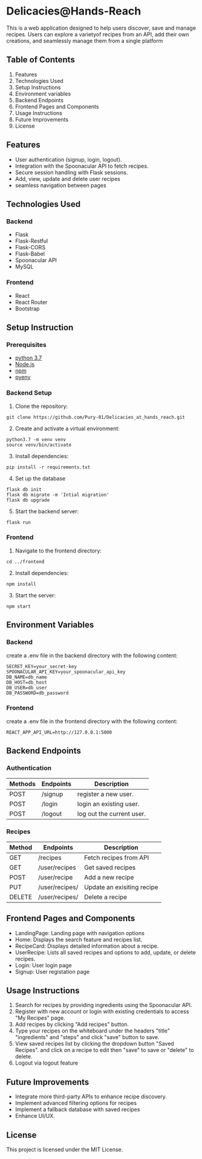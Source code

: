 # Delicacies@Hands-Reach
This is a web application designed to help users discover, save and manage recipes. Users can explore a varietyof recipes from an API, add their own creations, and seamlessly manage them from a single platform

## Table of Contents
1. Features
2. Technologies Used
3. Setup Instructions
4. Environment variables
5. Backend Endpoints
6. Frontend Pages and Components
7. Usage Instructions
8. Future Improvements
9. License

## Features
+ User authentication (signup, login, logout).
+ Integration with the Spoonacular API to fetch recipes.
+ Secure session handling with Flask sessions.
+ Add, view, update and delete user recipes
+ seamless navigation between pages

## Technologies Used
### Backend
+ Flask
+ Flask-Restful
+ Flask-CORS
+ Flask-Babel
+ Spoonacular API
+ MySQL

### Frontend
+ React
+ React Router
+ Bootstrap

## Setup Instruction
### Prerequisites
- [python 3.7](https://www.python.org/downloads/)
- [Node.js](https://nodejs.org/)
- [npm](https://www.npmjs.com/)
- [pyenv](https://github.com/pyenv/pyenv)


### Backend Setup
1. Clone the repository:
```
git clone https://github.com/Pury-01/Delicacies_at_hands_reach.git
```

2. Create and activate a virtual environment:
```
python3.7 -m venv venv
source venv/bin/activate
```

3. Install dependencies:
```
pip install -r requirements.txt
```

4. Set up the database
```
flask db init
flask db migrate -m 'Intial migration'
flask db upgrade
```

5. Start the backend server:
```
flask run
```

### Frontend
1. Navigate to the frontend directory:
```
cd ../frontend
```

2. Install dependencies:
```
npm install
```

3. Start the server:
```
npm start
```

## Environment Variables
### Backend
create a .env file in the backend directory with the following content:
```
SECRET_KEY=your_secret-key
SPOONACULAR_API_KEY=your_spoonacular_api_key
DB_NAME=db_name
DB_HOST=db_host
DB_USER=db_user
DB_PASSWORD=db_password
```

### Frontend
create a .env file in the frontend directory with the following content:
```
REACT_APP_API_URL=http://127.0.0.1:5000
```

## Backend Endpoints
### Authentication

| Methods  | Endpoints       | Description               |
|----------|-----------------|---------------------------|
| POST     | /signup         | register a new user.      |
| POST     | /login          | login an existing user.   |
| POST     | /logout         | log out the current user. |


### Recipes

| Method   | Endpoints         | Description               |
|----------|-------------------|---------------------------|
| GET      | /recipes          | Fetch recipes from API    |
| GET      | /user/recipes     | Get saved recipes         | 
| POST     | /user/recipe      | Add a new recipe          |
| PUT      | /user/recipes/<id>| Update an exisiting recipe|
| DELETE   | /user/recipes/<id>| Delete a recipe           |

## Frontend Pages and Components

+ LandingPage: Landing page with navigation options
+ Home: Displays the search feature and recipes list.
+ RecipeCard: Displays detailed information about a recipe.
+ UserRecipe: Lists all saved recipes and options to add, update,  or delete recipes.
+ Login: User login page
+ Signup: User registation page

## Usage Instructions
1. Search for recipes by providing ingredients using the Spoonacular API.
2. Register with new account or login with existing credentials to access "My Recipes" page.
3. Add recipes by clicking "Add recipes" button.
4. Type your recipes on the whiteboard under the headers "title" "ingredients" and "steps" and click "save" button to save.
5. View saved recipes list by clicking the dropdown button "Saved Recipes". and click on a recipe to edit then "save" to save or "delete" to delete.
6. Logout via logout feature 

## Future Improvements
+ Integrate more third-party APIs to enhance recipe discovery.
+ Implement advanced filtering options for recipes
+ Implement a fallback database with saved recipes
+ Enhance UI/UX.

## License
This project is licensed under the MIT License.
